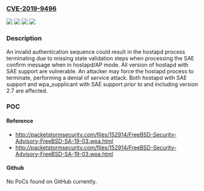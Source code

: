 ### [CVE-2019-9496](https://cve.mitre.org/cgi-bin/cvename.cgi?name=CVE-2019-9496)
![](https://img.shields.io/static/v1?label=Product&message=hostapd%20with%20SAE%20support&color=blue)
![](https://img.shields.io/static/v1?label=Product&message=wpa_supplicant%20with%20SAE%20support&color=blue)
![](https://img.shields.io/static/v1?label=Version&message=2.7%3C%3D%202.7%20&color=brighgreen)
![](https://img.shields.io/static/v1?label=Vulnerability&message=CWE-642%20External%20Control%20of%20Critical%20State%20Data&color=brighgreen)

### Description

An invalid authentication sequence could result in the hostapd process terminating due to missing state validation steps when processing the SAE confirm message when in hostapd/AP mode. All version of hostapd with SAE support are vulnerable. An attacker may force the hostapd process to terminate, performing a denial of service attack. Both hostapd with SAE support and wpa_supplicant with SAE support prior to and including version 2.7 are affected.

### POC

#### Reference
- http://packetstormsecurity.com/files/152914/FreeBSD-Security-Advisory-FreeBSD-SA-19-03.wpa.html
- http://packetstormsecurity.com/files/152914/FreeBSD-Security-Advisory-FreeBSD-SA-19-03.wpa.html

#### Github
No PoCs found on GitHub currently.

